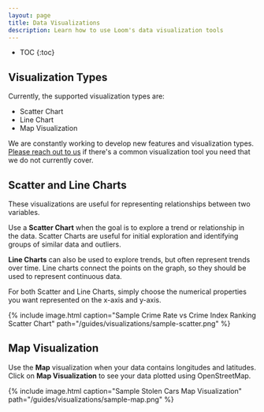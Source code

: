 ```yaml
---
layout: page
title: Data Visualizations
description: Learn how to use Loom's data visualization tools
---
```


* TOC
{:toc}

## Visualization Types

Currently, the supported visualization types are:
* Scatter Chart
* Line Chart
* Map Visualization

We are constantly working to develop new features and visualization types. [Please reach out to us]({{site.email}}) if there's a common visualization tool you need that we do not currently cover.

## Scatter and Line Charts

These visualizations are useful for representing relationships between
two variables.

Use a **Scatter Chart** when the goal is to explore a trend or
relationship in the data. Scatter Charts are useful for initial exploration
and identifying groups of similar data and outliers.

**Line Charts** can also be used to explore trends, but often represent
trends over time. Line charts connect the points on the graph, so they
should be used to represent continuous data.

For both Scatter and Line Charts, simply choose the numerical properties you want represented on the x-axis and y-axis.

{% include image.html
  caption="Sample Crime Rate vs Crime Index Ranking Scatter Chart"
  path="/guides/visualizations/sample-scatter.png"
%}

## Map Visualization

Use the **Map** visualization when your data contains longitudes
and latitudes. Click on **Map Visualization** to see your data plotted using
OpenStreetMap.

{% include image.html
  caption="Sample Stolen Cars Map Visualization"
  path="/guides/visualizations/sample-map.png"
%}
